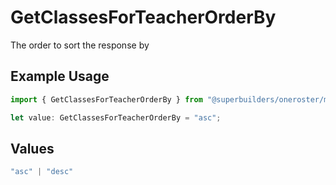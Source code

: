# GetClassesForTeacherOrderBy

The order to sort the response by

## Example Usage

```typescript
import { GetClassesForTeacherOrderBy } from "@superbuilders/oneroster/models/operations";

let value: GetClassesForTeacherOrderBy = "asc";
```

## Values

```typescript
"asc" | "desc"
```